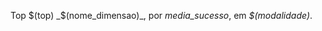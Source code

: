 <!-- ### Modalidade: $(modalidade) -->

<!--Valor Médio Arrecadado-->
Top $(top) _$(nome_dimensao)_, por _media_sucesso_, em _$(modalidade)_.
